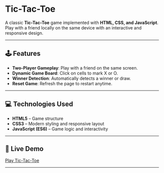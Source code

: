 
# Tic-Tac-Toe

A classic **Tic-Tac-Toe** game implemented with **HTML, CSS, and JavaScript**. Play with a friend locally on the same device with an interactive and responsive design.

---

## 🕹️ Features

- **Two-Player Gameplay**: Play with a friend on the same screen.
- **Dynamic Game Board**: Click on cells to mark X or O.
- **Winner Detection**: Automatically detects a winner or draw.
- **Reset Game**: Refresh the page to restart anytime.

---

## 💻 Technologies Used

- **HTML5** – Game structure
- **CSS3** – Modern styling and responsive layout
- **JavaScript (ES6)** – Game logic and interactivity

---

## 🚀 Live Demo

[Play Tic-Tac-Toe](https://alwinjosegeorge.github.io/Tic-Tac-Toe/)

---

